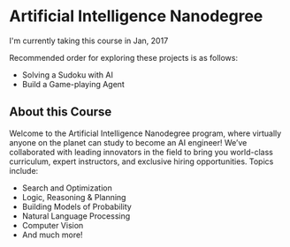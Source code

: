 # Artificial Intelligence Nanodegree

I'm currently taking this course in Jan, 2017

Recommended order for exploring these projects is as follows:

- Solving a Sudoku with AI
- Build a Game-playing Agent

## About this Course

Welcome to the Artificial Intelligence Nanodegree program, where virtually anyone on the planet can study to become an AI engineer! We’ve collaborated with leading innovators in the field to bring you world-class curriculum, expert instructors, and exclusive hiring opportunities. Topics include:

- Search and Optimization
- Logic, Reasoning & Planning
- Building Models of Probability
- Natural Language Processing
- Computer Vision
- And much more!